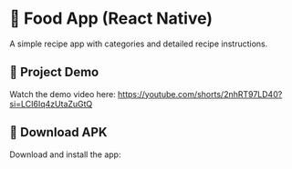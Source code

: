 # 🍲 Food App (React Native)
A simple recipe app with categories and detailed recipe instructions.

## 🎥 Project Demo
Watch the demo video here:  https://youtube.com/shorts/2nhRT97LD40?si=LCI6Iq4zUtaZuGtQ

## 📱 Download APK
Download and install the app: 
